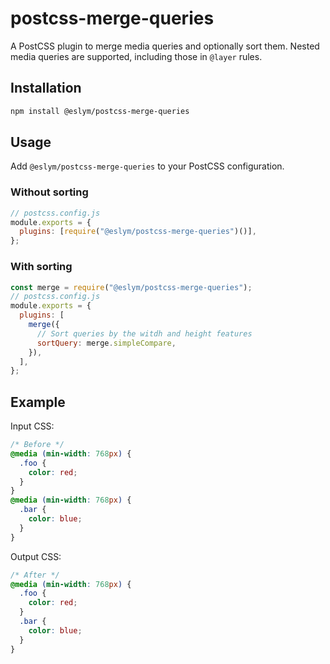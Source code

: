 # postcss-merge-queries

A PostCSS plugin to merge media queries and optionally sort them.
Nested media queries are supported, including those in `@layer` rules.

## Installation

```sh
npm install @eslym/postcss-merge-queries
```

## Usage

Add `@eslym/postcss-merge-queries` to your PostCSS configuration.

### Without sorting

```js
// postcss.config.js
module.exports = {
  plugins: [require("@eslym/postcss-merge-queries")()],
};
```

### With sorting

```js
const merge = require("@eslym/postcss-merge-queries");
// postcss.config.js
module.exports = {
  plugins: [
    merge({
      // Sort queries by the witdh and height features
      sortQuery: merge.simpleCompare,
    }),
  ],
};
```

## Example

Input CSS:

```css
/* Before */
@media (min-width: 768px) {
  .foo {
    color: red;
  }
}
@media (min-width: 768px) {
  .bar {
    color: blue;
  }
}
```

Output CSS:

```css
/* After */
@media (min-width: 768px) {
  .foo {
    color: red;
  }
  .bar {
    color: blue;
  }
}
```

